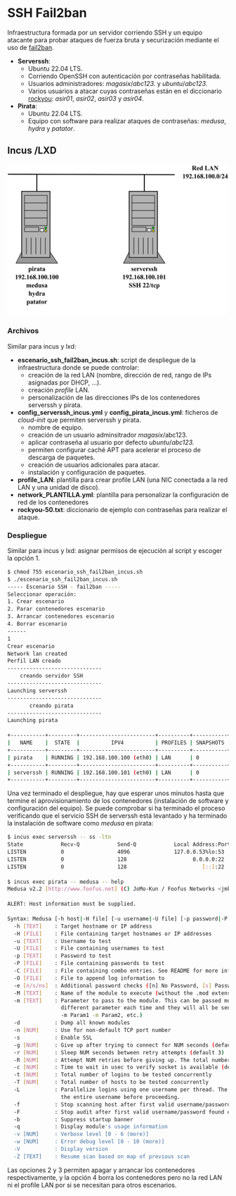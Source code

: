 # SSH Fail2ban

Infraestructura formada por un servidor corriendo SSH y un equipo atacante para probar ataques de fuerza bruta y securización mediante el uso de [fail2ban](https://github.com/fail2ban/fail2ban).

- **Serverssh**:
  - Ubuntu 22.04 LTS.
  - Corriendo OpenSSH con autenticación por contraseñas habilitada.
  - Usuarios administradores: *magasix*/*abc123.* y *ubuntu*/*abc123.*
  - Varios usuarios a atacar cuyas contraseñas están en el diccionario [rockyou](https://github.com/danielmiessler/SecLists/blob/master/Passwords/Leaked-Databases/rockyou-50.txt): *asir01*, *asir02*, *asir03* y *asir04*.
- **Pirata**:
  - Ubuntu 22.04 LTS.
  - Equipo con software para realizar ataques de contraseñas: *medusa*, *hydra* y *patator*.

## Incus /LXD

![ssh_fail2ban](imagenes/ssh_fail2ban.svg)

### Archivos

Similar para incus y lxd:

- **escenario_ssh_fail2ban_incus.sh**: script de despliegue de la infraestructura donde se puede controlar:
  - creación de la red LAN (nombre, dirección de red, rango de IPs asignadas por DHCP, ...).
  - creación *profile* LAN.
  - personalización de las direcciones IPs de los contenedores serverssh y pirata.
- **config_serverssh_incus.yml** y **config_pirata_incus.yml**: ficheros de *cloud-init* que permiten serverssh y pirata.
  - nombre de equipo.
  - creación de un usuario adminsitrador *magasix*/abc123.
  - aplicar contraseña al usuario por defecto *ubuntu*/*abc123.*
  - permiten configurar caché APT para acelerar el proceso de descarga de paquetes.
  - creación de usuarios adicionales para atacar.
  - instalación y configuración de paquetes.
- **profile_LAN**: plantilla para crear profile LAN (una NIC conectada a la red LAN y una unidad de disco).
- **network_PLANTILLA.yml**: plantilla para personalizar la configuración de red de los contenedores
- **rockyou-50.txt**: diccionario de ejemplo con contraseñas para realizar el ataque.

### Despliegue

Similar para incus y lxd: asignar permisos de ejecución al script y escoger la opción 1. 

```bash
$ chmod 755 escenario_ssh_fail2ban_incus.sh
$ ./escenario_ssh_fail2ban_incus.sh
----- Escenario SSH - fail2ban -----
Seleccionar operación:
1. Crear escenario
2. Parar contenedores escenario
3. Arrancar contenedores escenario
4. Borrar escenario
------
1
Crear escenario
Network lan created
Perfil LAN creado
------------------------------
    creando servidor SSH      
------------------------------
Launching serverssh
------------------------------
       creando pirata        
------------------------------
Launching pirata
 
+-----------+---------+------------------------+----------+-----------+----------------------+
|   NAME    |  STATE  |          IPV4          | PROFILES | SNAPSHOTS |     LAST USED AT     |
+-----------+---------+------------------------+----------+-----------+----------------------+
| pirata    | RUNNING | 192.168.100.100 (eth0) | LAN      | 0         | 2024/03/29 22:18 CET |
+-----------+---------+------------------------+----------+-----------+----------------------+
| serverssh | RUNNING | 192.168.100.101 (eth0) | LAN      | 0         | 2024/03/29 22:18 CET |
+-----------+---------+------------------------+----------+-----------+----------------------+
```

Una vez terminado el despliegue, hay que esperar unos minutos hasta que termine el aprovisionamiento de los contenedores (instalación de software y configuración del equipo). Se puede comprobar si ha terminado el proceso verificando que el servicio SSH de serverssh está levantado y ha terminado la instalación de software como *medusa* en pirata:

```bash
$ incus exec serverssh -- ss -ltn
State            Recv-Q            Send-Q            Local Address:Port            Peer Address:Port            Process
LISTEN           0                 4096              127.0.0.53%lo:53                   0.0.0.0:*
LISTEN           0                 128                     0.0.0.0:22                   0.0.0.0:*
LISTEN           0                 128                        [::]:22                      [::]:*

$ incus exec pirata -- medusa -- help
Medusa v2.2 [http://www.foofus.net] (C) JoMo-Kun / Foofus Networks <jmk@foofus.net>

ALERT: Host information must be supplied.

Syntax: Medusa [-h host|-H file] [-u username|-U file] [-p password|-P file] [-C file] -M module [OPT]
  -h [TEXT]    : Target hostname or IP address
  -H [FILE]    : File containing target hostnames or IP addresses
  -u [TEXT]    : Username to test
  -U [FILE]    : File containing usernames to test
  -p [TEXT]    : Password to test
  -P [FILE]    : File containing passwords to test
  -C [FILE]    : File containing combo entries. See README for more information.
  -O [FILE]    : File to append log information to
  -e [n/s/ns]  : Additional password checks ([n] No Password, [s] Password = Username)
  -M [TEXT]    : Name of the module to execute (without the .mod extension)
  -m [TEXT]    : Parameter to pass to the module. This can be passed multiple times with a
                 different parameter each time and they will all be sent to the module (i.e.
                 -m Param1 -m Param2, etc.)
  -d           : Dump all known modules
  -n [NUM]     : Use for non-default TCP port number
  -s           : Enable SSL
  -g [NUM]     : Give up after trying to connect for NUM seconds (default 3)
  -r [NUM]     : Sleep NUM seconds between retry attempts (default 3)
  -R [NUM]     : Attempt NUM retries before giving up. The total number of attempts will be NUM + 1.
  -c [NUM]     : Time to wait in usec to verify socket is available (default 500 usec).
  -t [NUM]     : Total number of logins to be tested concurrently
  -T [NUM]     : Total number of hosts to be tested concurrently
  -L           : Parallelize logins using one username per thread. The default is to process 
                 the entire username before proceeding.
  -f           : Stop scanning host after first valid username/password found.
  -F           : Stop audit after first valid username/password found on any host.
  -b           : Suppress startup banner
  -q           : Display module's usage information
  -v [NUM]     : Verbose level [0 - 6 (more)]
  -w [NUM]     : Error debug level [0 - 10 (more)]
  -V           : Display version
  -Z [TEXT]    : Resume scan based on map of previous scan
```

Las opciones 2 y 3 permiten apagar y arrancar los contenedores respectivamente, y la opción 4 borra los contenedores pero no la red LAN ni el profile LAN por si se necesitan para otros escenarios.
